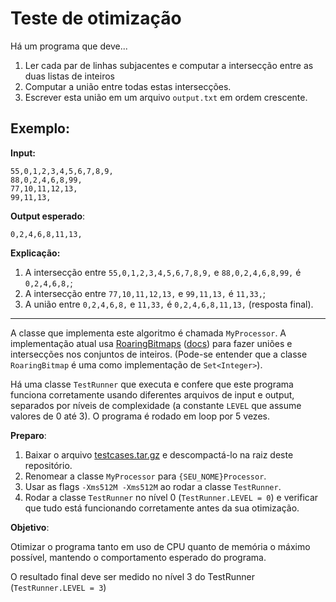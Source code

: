 # Teste de otimização

Há um programa que deve...
 
1. Ler cada par de linhas subjacentes e computar a intersecção entre as duas listas de inteiros
2. Computar a união entre todas estas intersecções.
3. Escrever esta união em um arquivo `output.txt` em ordem crescente. 

## Exemplo:
**Input:**
```
55,0,1,2,3,4,5,6,7,8,9,
88,0,2,4,6,8,99,
77,10,11,12,13,
99,11,13,
```

**Output esperado**:
```
0,2,4,6,8,11,13,
```

**Explicação:**

1. A intersecção entre `55,0,1,2,3,4,5,6,7,8,9,` e `88,0,2,4,6,8,99,` é `0,2,4,6,8,`;
2. A intersecção entre `77,10,11,12,13,` e `99,11,13,` é `11,33,`;
3. A união entre `0,2,4,6,8,` e `11,33,` é `0,2,4,6,8,11,13,` (resposta final).

---

A classe que implementa este algoritmo é chamada `MyProcessor`. A implementação atual usa [RoaringBitmaps](https://github.com/RoaringBitmap/RoaringBitmap) ([docs](https://www.javadoc.io/doc/org.roaringbitmap/RoaringBitmap/0.7.13)) para fazer uniões e intersecções nos conjuntos de inteiros. (Pode-se entender que a classe `RoaringBitmap` é uma como implementação de `Set<Integer>`).

Há uma classe `TestRunner` que executa e confere que este programa funciona corretamente usando diferentes arquivos de input e output, separados por níveis de complexidade (a constante `LEVEL` que assume valores de 0 até 3). O programa é rodado em loop por 5 vezes.


**Preparo**:

1. Baixar o arquivo [testcases.tar.gz](https://transfer.sh/yRJWr/testcases.tar.gz) e descompactá-lo na raiz deste repositório.
2. Renomear a classe `MyProcessor` para `{SEU_NOME}Processor`.
3. Usar as flags `-Xms512M -Xms512M` ao rodar a classe `TestRunner`.
4. Rodar a classe `TestRunner` no nível 0 (`TestRunner.LEVEL = 0`) e verificar que tudo está funcionando corretamente antes da sua otimização.

**Objetivo**:

Otimizar o programa tanto em uso de CPU quanto de memória o máximo possível, mantendo o comportamento esperado do programa.

O resultado final deve ser medido no nível 3 do TestRunner (`TestRunner.LEVEL = 3`)
